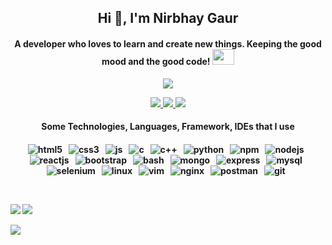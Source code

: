 <h2 align="center">Hi 👋, I'm Nirbhay Gaur</h2>

<h4 align="center">A developer who loves to learn and create new things. Keeping the good mood and the good code! <img src="https://raw.githubusercontent.com/TheDudeThatCode/TheDudeThatCode/master/Assets/Developer.gif" width=35 height=25 /></h4>
 
<p align="center">
	<a href="https://git.io/typing-svg">
		<img src="https://readme-typing-svg.herokuapp.com?font=Hack&color=%23A020F0F1&size=25&center=true&vCenter=true&lines=Full+Stack+Developer;Competitive+Programmer;Cybersecurity+Enthusiast" />
	</a>
</p>

<p align="center">
	<a href="mailto:nirbhaygaur.cer18@itbhu.ac.in">
		<img src="https://img.shields.io/badge/-Mail-EA4335?&style=for-the-badge&logo=Gmail&logoColor=white" />
	</a>
	<a href="https://www.linkedin.com/in/nirbhaygaur/">
		<img src="https://img.shields.io/badge/-Linkedin-0A66C2?style=for-the-badge&logo=LinkedIn&logoColor=white" />
	</a>
	<a href="https://www.facebook.com/nirbhay.gaur1">
		<img src="https://img.shields.io/badge/-Facebook-1877F2?style=for-the-badge&logo=Facebook&logoColor=white" />
	</a>
</p>

<h4 align="center">Some Technologies, Languages, Framework, IDEs that I use<h4/>
	
<p align="center">
	<img src="https://img.shields.io/badge/HTML5-E34F26?style=for-the-badge&logo=html5&logoColor=white" alt="html5" />&nbsp;&nbsp;
	<img src="https://img.shields.io/badge/CSS3-1572B6?style=for-the-badge&logo=css3&logoColor=white" alt="css3" />&nbsp;&nbsp;
	<img src="https://img.shields.io/badge/JavaScript-F7DF1E?style=for-the-badge&logo=javascript&logoColor=black" alt="js" />&nbsp;&nbsp;
	<img src="https://img.shields.io/badge/C-A8B9CC?style=for-the-badge&logo=c&logoColor=white" alt="c" />&nbsp;&nbsp;
	<img src="https://img.shields.io/badge/C++-00599C?style=for-the-badge&logo=cplusplus&logoColor=white" alt="c++" />&nbsp;&nbsp;
	<img src="https://img.shields.io/badge/python%20-%2314354C.svg?&style=for-the-badge&logo=python&logoColor=white" alt="python" />&nbsp;&nbsp;
	<img src="https://img.shields.io/badge/npm-CB3837?&style=for-the-badge&logo=npm&logoColor=white" alt="npm" />&nbsp;&nbsp;
	<img src="https://img.shields.io/badge/node_js-339933?&style=for-the-badge&logo=nodedotjs&logoColor=white" alt="nodejs" />&nbsp;&nbsp;
	<img src="https://img.shields.io/badge/react_js%20-%2320232a.svg?&style=for-the-badge&logo=react&logoColor=%2361DAFB" alt="reactjs" />&nbsp;&nbsp;
	<img src="https://img.shields.io/badge/bootstrap-7952B3?style=for-the-badge&logo=bootstrap&logoColor=white" alt="bootstrap" />&nbsp;&nbsp;
	<img src="https://img.shields.io/badge/shell_script%20-%23121011.svg?&style=for-the-badge&logo=gnu-bash&logoColor=white" alt="bash" />&nbsp;&nbsp;
	<img src="https://img.shields.io/badge/MongoDB-%234ea94b.svg?&style=for-the-badge&logo=mongodb&logoColor=white" alt="mongo" />&nbsp;&nbsp;
	<img src="https://img.shields.io/badge/Express_js-000000?&style=for-the-badge&logo=express&logoColor=white" alt="express" />&nbsp;&nbsp;
	<img src="https://img.shields.io/badge/MySQL-00000F?style=for-the-badge&logo=mysql&logoColor=white" alt="mysql" />&nbsp;&nbsp;
	<img src="https://img.shields.io/badge/Selenium-43B02A?style=for-the-badge&logo=selenium&logoColor=white" alt="selenium" />&nbsp;&nbsp;
	<img src="https://img.shields.io/badge/Linux-FCC624?style=for-the-badge&logo=linux&logoColor=black" alt="linux" />&nbsp;&nbsp;
	<img src="https://img.shields.io/badge/Vim-019733?style=for-the-badge&logo=vim&logoColor=white" alt="vim" />&nbsp;&nbsp;
	<img src="https://img.shields.io/badge/Nginx-009639?style=for-the-badge&logo=nginx&logoColor=white" alt="nginx" />&nbsp;&nbsp;
	<img src="https://img.shields.io/badge/postman-FF6C37?style=for-the-badge&logo=postman&logoColor=white" alt="postman" />&nbsp;&nbsp;
	<img src="https://img.shields.io/badge/git-F05032?style=for-the-badge&logo=git&logoColor=white" alt="git" />&nbsp;&nbsp;
</p>
<br />

<p>
	<img src="https://github-readme-stats.vercel.app/api/top-langs/?username=nirbhay-gaur&langs_count=5&layout=compact&theme=gotham" />
	<img src="https://github-readme-stats.vercel.app/api?username=nirbhay-gaur&theme=gotham" />
</p>
	
<p>
	<img src="https://activity-graph.herokuapp.com/graph?username=nirbhay-gaur&theme=nord" />
</p>

